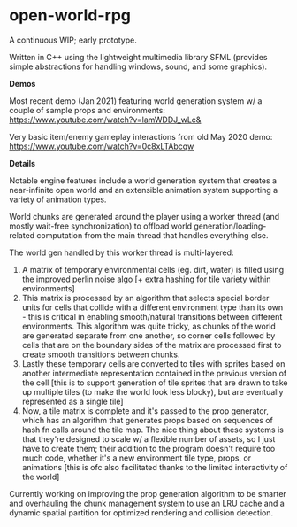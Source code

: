 # open-world-rpg

A continuous WIP; early prototype.

Written in C++ using the lightweight multimedia library SFML (provides simple abstractions for handling windows, sound, and some graphics).

**Demos**

Most recent demo (Jan 2021) featuring world generation system w/ a couple of sample props and environments: https://www.youtube.com/watch?v=lamWDDJ_wLc&

Very basic item/enemy gameplay interactions from old May 2020 demo: https://www.youtube.com/watch?v=0c8xLTAbcqw

**Details**

Notable engine features include a world generation system that creates a near-infinite open world and an extensible animation system supporting a variety of animation types. 

World chunks are generated around the player using a worker thread (and mostly wait-free synchronization) to offload world generation/loading-related computation from the main thread that handles everything else. 

The world gen handled by this worker thread is multi-layered: 
1. A matrix of temporary environmental cells (eg. dirt, water) is filled using the improved perlin noise algo [+ extra hashing for tile variety within environments]
2. This matrix is processed by an algorithm that selects special border units for cells that collide with a different environment type than its own - this is critical in enabling smooth/natural transitions between different environments. This algorithm was quite tricky, as chunks of the world are generated separate from one another, so corner cells followed by cells that are on the boundary sides of the matrix are processed first to create smooth transitions between chunks.
3. Lastly these temporary cells are converted to tiles with sprites based on another intermediate representation contained in the previous version of the cell [this is to support  generation of tile sprites that are drawn to take up multiple tiles (to make the world look less blocky), but are eventually represented as a single tile]
4. Now, a tile matrix is complete and it's passed to the prop generator, which has an algorithm that generates props based on sequences of hash fn calls around the tile map.
The nice thing about these systems is that they're designed to scale w/ a flexible number of assets, so I just have to create them; their addition to the program doesn't require too much code, whether it's a new environment tile type, props, or animations [this is ofc also facilitated thanks to the limited interactivity of the world]

Currently working on improving the prop generation algorithm to be smarter and overhauling the chunk management system to use an LRU cache and a dynamic spatial partition for optimized rendering and collision detection.
